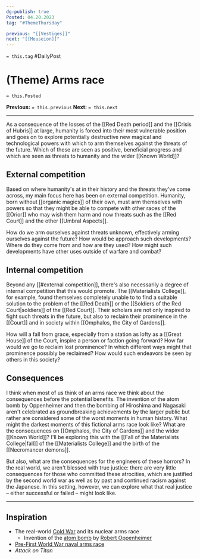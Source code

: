 ```yaml
---
dg-publish: true
Posted: 04.20.2023
tag: "#ThemeThursday"

previous: "[[Vestiges]]"
next: "[[Mouseion]]"
---
```

`= this.tag` #DailyPost 
# (Theme) Arms race
`= this.Posted`

**Previous:** `= this.previous`
**Next:** `= this.next`

---

As a consequence of the losses of the [[Red Death period]] and the [[Crisis of Hubris]] at large, humanity is forced into their most vulnerable position and goes on to explore potentially destructive new magical and technological powers with which to arm themselves against the threats of the future. Which of these are seen as positive, beneficial progress and which are seen as threats to humanity and the wider [[Known World]]?

## External competition

Based on where humanity's at in their history and the threats they've come across, my main focus here has been on external competition. Humanity, born without [[organic magics]] of their own, must arm themselves with powers so that they might be able to compete with other races of the [[Orior]] who may wish them harm and now threats such as the [[Red Court]] and the other [[Umbral Aspects]].

How do we arm ourselves against threats unknown, effectively arming ourselves against the future? How would be approach such developments? Where do they come from and how are they used? How might such developments have other uses outside of warfare and combat?

## Internal competition

Beyond any [[#external competition]], there's also necessarily a degree of internal competition that this would promote. The [[Materialists College]], for example, found themselves completely unable to to find a suitable solution to the problem of the [[Red Death]] or the [[Soldiers of the Red Court|soldiers]] of the [[Red Court]]. Their scholars are not only inspired to fight such threats in the future, but also to reclaim their prominence in the [[Court]] and in society within [[Omphalos, the City of Gardens]].

How will a fall from grace, especially from a station as lofty as a [[Great House]] of the Court, inspire a person or faction going forward? How far would we go to reclaim lost prominence? In which different ways might that prominence possibly be reclaimed? How would such endeavors be seen by others in this society?

## Consequences

I think when most of us think of an arms race we think about the consequences before the potential benefits. The invention of the atom bomb by Oppenheimer and then the bombing of Hiroshima and Nagasaki aren't celebrated as groundbreaking achievements by the larger public but rather are considered some of the worst moments in human history. What might the darkest moments of this fictional arms race look like? What are the consequences on [[Omphalos, the City of Gardens]] and the wider [[Known World]]? I'll be exploring this with the [[Fall of the Materialists College|fall]] of the [[Materialists College]] and the birth of the [[Necromancer demons]].

But also, what are the consequences for the engineers of these horrors? In the real world, we aren't blessed with true justice: there are very little consequences for those who committed these atrocities, which are justified by the second world war as well as by past and continued racism against the Japanese. In this setting, however, we can explore what that real justice – either successful or failed – might look like.

---

## Inspiration
- The real-world [Cold War](https://en.wikipedia.org/wiki/Cold_War) and its nuclear arms race
    - Invention of the [atom bomb](https://en.wikipedia.org/wiki/Nuclear_weapon) by [Robert Oppenheimer](https://en.wikipedia.org/wiki/J._Robert_Oppenheimer)
- [Pre-First World War naval arms race](https://en.wikipedia.org/wiki/Arms_race#Pre-First%20World%20War%20naval%20arms%20race)
- *Attack on Titan*